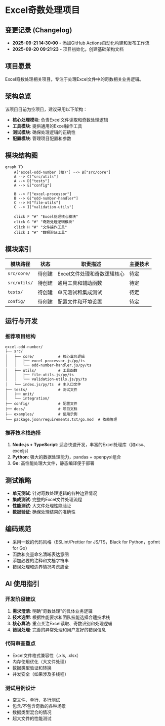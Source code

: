 # Excel奇数处理项目

## 变更记录 (Changelog)
- **2025-09-21 14:30:00** - 添加GitHub Actions自动化构建和发布工作流
- **2025-09-20 09:21:23** - 项目初始化，创建基础架构文档

## 项目愿景
Excel奇数处理相关项目，专注于处理Excel文件中的奇数相关业务逻辑。

## 架构总览
该项目目前为空项目，建议采用以下架构：
- **核心处理模块**: 负责Excel文件读取和奇数处理逻辑
- **工具模块**: 提供通用的Excel操作工具
- **测试模块**: 确保处理逻辑的正确性
- **配置模块**: 管理项目配置和参数

## 模块结构图

```mermaid
graph TD
    A["excel-odd-number (根)"] --> B["src/core"]
    A --> C["src/utils"] 
    A --> D["tests"]
    A --> E["config"]
    
    B --> F["excel-processor"]
    B --> G["odd-number-handler"]
    C --> H["file-utils"]
    C --> I["validation-utils"]
    
    click F "#" "Excel处理核心模块"
    click G "#" "奇数处理逻辑模块"
    click H "#" "文件操作工具"
    click I "#" "数据验证工具"
```

## 模块索引

| 模块路径 | 状态 | 职责描述 | 主要技术 |
|---------|------|----------|----------|
| `src/core/` | 待创建 | Excel文件处理和奇数逻辑核心 | 待定 |
| `src/utils/` | 待创建 | 通用工具和辅助函数 | 待定 |
| `tests/` | 待创建 | 单元测试和集成测试 | 待定 |
| `config/` | 待创建 | 配置文件和环境设置 | 待定 |

## 运行与开发

### 推荐项目结构
```
excel-odd-number/
├── src/
│   ├── core/           # 核心业务逻辑
│   │   ├── excel-processor.js/py/ts
│   │   └── odd-number-handler.js/py/ts
│   ├── utils/          # 工具函数
│   │   ├── file-utils.js/py/ts
│   │   └── validation-utils.js/py/ts
│   └── index.js/py/ts  # 主入口文件
├── tests/              # 测试文件
│   ├── unit/
│   └── integration/
├── config/             # 配置文件
├── docs/               # 项目文档
├── examples/           # 使用示例
└── package.json/requirements.txt/go.mod  # 依赖管理
```

### 推荐技术栈选择
1. **Node.js + TypeScript**: 适合快速开发，丰富的Excel处理库（如xlsx、exceljs）
2. **Python**: 强大的数据处理能力，pandas + openpyxl组合
3. **Go**: 高性能处理大文件，静态编译便于部署

## 测试策略
- **单元测试**: 针对奇数处理逻辑的各种边界情况
- **集成测试**: 完整的Excel文件处理流程
- **性能测试**: 大文件处理性能验证
- **数据验证**: 确保处理结果的准确性

## 编码规范
- 采用一致的代码风格（ESLint/Prettier for JS/TS，Black for Python，gofmt for Go）
- 函数和变量命名清晰表达意图
- 添加必要的注释和文档字符串
- 错误处理和边界情况考虑周全

## AI 使用指引

### 开发阶段建议
1. **需求澄清**: 明确"奇数处理"的具体业务逻辑
2. **技术选型**: 根据性能要求和团队技能选择合适技术栈
3. **核心算法**: 重点关注Excel读取、奇数识别和处理逻辑
4. **错误处理**: 完善的异常处理和用户友好的错误信息

### 代码审查重点
- Excel文件格式兼容性（.xls, .xlsx）
- 内存使用优化（大文件处理）
- 数据类型验证和转换
- 并发安全（如果涉及多线程）

### 测试用例设计
- 空文件、单行、多行测试
- 包含/不包含奇数的各种场景
- 数据类型混合的情况
- 超大文件的性能测试